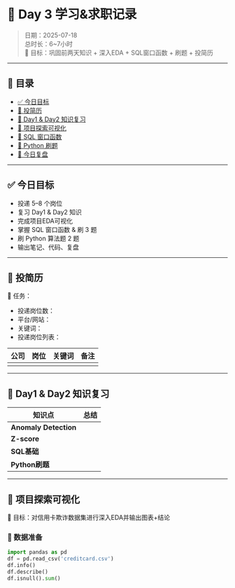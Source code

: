 # 📅 Day 3 学习&求职记录

> 日期：2025-07-18  
> 总时长：6~7小时  
> 🎯 目标：巩固前两天知识 + 深入EDA + SQL窗口函数 + 刷题 + 投简历

---

## 📑 目录
- [✅ 今日目标](#-今日目标)
- [📄 投简历](#-投简历)
- [🔁 Day1 & Day2 知识复习](#-day1--day2-知识复习)
- [🧪 项目探索可视化](#-项目探索可视化)
- [📖 SQL 窗口函数](#-sql-窗口函数)
- [🧩 Python 刷题](#-python-刷题)
- [📝 今日复盘](#-今日复盘)

---

## ✅ 今日目标
- 投递 5–8 个岗位
- 复习 Day1 & Day2 知识
- 完成项目EDA可视化
- 掌握 SQL 窗口函数 & 刷 3 题
- 刷 Python 算法题 2 题
- 输出笔记、代码、复盘

---

## 📄 投简历
🎯 任务：
- 投递岗位数：  
- 平台/网站：
- 关键词：
- 投递岗位列表：

| 公司 | 岗位 | 关键词 | 备注 |
|------|------|---------|------|
|      |      |         |      |

---

## 🔁 Day1 & Day2 知识复习
| 知识点 | 总结 |
|-------|-------|
| **Anomaly Detection** | |
| **Z-score** | |
| **SQL基础** | |
| **Python刷题** | |

---

## 🧪 项目探索可视化
🎯 目标：对信用卡欺诈数据集进行深入EDA并输出图表+结论

### 📄 数据准备
```python
import pandas as pd
df = pd.read_csv('creditcard.csv')
df.info()
df.describe()
df.isnull().sum()
